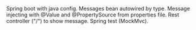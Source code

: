 Spring boot with java config. 
Messages bean autowired by type. Message injecting with @Value and @PropertySource from properties file.
Rest controller ("/") to show message.
Spring test (MockMvc).